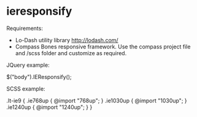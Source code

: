 ieresponsify
============

Requirements:

- Lo-Dash utility library http://lodash.com/
- Compass Bones responsive framework. Use the compass project file and /scss folder and customize as required.

JQuery example:

$("body").IEResponsify();

SCSS example:

.lt-ie9 {
	.ie768up {
		@import "768up";
	}
	.ie1030up {
		@import "1030up";
	}
	.ie1240up {
		@import "1240up";
	}
}
